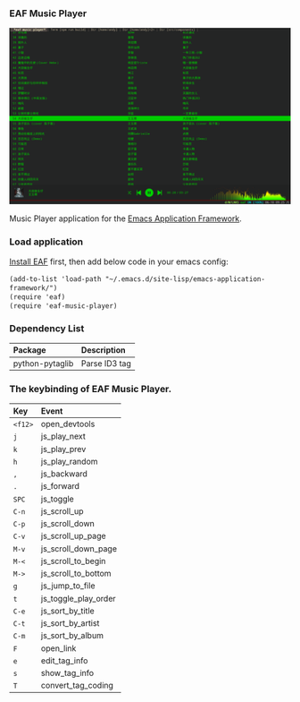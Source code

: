 ### EAF Music Player
<p align="center">
  <img width="800" src="./screenshot.png">
</p>

Music Player application for the [Emacs Application Framework](https://github.com/emacs-eaf/emacs-application-framework).

### Load application

[Install EAF](https://github.com/emacs-eaf/emacs-application-framework#install) first, then add below code in your emacs config:

```Elisp
(add-to-list 'load-path "~/.emacs.d/site-lisp/emacs-application-framework/")
(require 'eaf)
(require 'eaf-music-player)
```

### Dependency List

| Package         | Description   |
| :--------       | :------       |
| python-pytaglib | Parse ID3 tag |

### The keybinding of EAF Music Player.

| Key   | Event   |
| :---- | :------ |
| `<f12>` | open_devtools |
| `j` | js_play_next |
| `k` | js_play_prev |
| `h` | js_play_random |
| `,` | js_backward |
| `.` | js_forward |
| `SPC` | js_toggle |
| `C-n` | js_scroll_up |
| `C-p` | js_scroll_down |
| `C-v` | js_scroll_up_page |
| `M-v` | js_scroll_down_page |
| `M-<` | js_scroll_to_begin |
| `M->` | js_scroll_to_bottom |
| `g` | js_jump_to_file |
| `t` | js_toggle_play_order |
| `C-e` | js_sort_by_title |
| `C-t` | js_sort_by_artist |
| `C-m` | js_sort_by_album |
| `F` | open_link |
| `e` | edit_tag_info |
| `s` | show_tag_info |
| `T` | convert_tag_coding |


